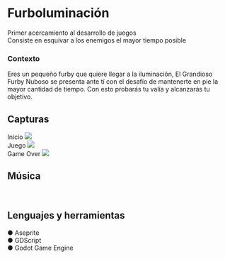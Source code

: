 <h1>Furboluminación</h1>
Primer acercamiento al desarrollo de juegos<br>
Consiste en esquivar a los enemigos el mayor tiempo posible
<h3> Contexto</h3>
Eres un pequeño furby que quiere llegar a la iluminación, El Grandioso Furby Nuboso se presenta ante tí con el desafío de mantenerte en pie la mayor cantidad de tiempo. Con esto probarás tu valía y alcanzarás tu objetivo.
<h2>Capturas</h2>
Inicio
<img src="https://i.ibb.co/qC7b7n2/primerapantalla.jpg"><br>
Juego
<img src="https://i.ibb.co/F541DgL/juego.jpg"><br>
Game Over
<img src="https://i.ibb.co/3Nm1bMH/gameover.jpg"><br>

<h2>Música</h2>
<br>
<h2>Lenguajes y herramientas</h2>

● Aseprite<br>
● GDScript<br>
● Godot Game Engine<br>
